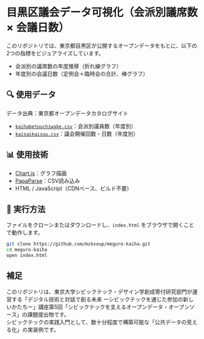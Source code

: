# 目黒区議会データ可視化（会派別議席数 × 会議日数）

このリポジトリでは、東京都目黒区が公開するオープンデータをもとに、以下の2つの指標をビジュアライズしています。

- 会派別の議席数の年度推移（折れ線グラフ）
- 年度別の会議日数（定例会＋臨時会の合計、棒グラフ）

## 🔍 使用データ

データ出典：東京都オープンデータカタログサイト
- [`kaihabetuuchiwake.csv`](https://spec.api.metro.tokyo.lg.jp/spec/t131105d0000000213-34fa3c9405e6432c3afc06c6de7e253c-0)：会派別議員数（年度別）
- [`kaisaikaisuu.csv`](https://spec.api.metro.tokyo.lg.jp/spec/t131105d0000000231-021931c59689943f303f5f1cfd1d4b5b-0)：議会開催回数・日数（年度別）


## 📊 使用技術

- [Chart.js](https://www.chartjs.org/)：グラフ描画
- [PapaParse](https://www.papaparse.com/)：CSV読み込み
- HTML / JavaScript（CDNベース、ビルド不要）

## 🚀 実行方法

ファイルをクローンまたはダウンロードし、`index.html` をブラウザで開くことで動作します。

```bash
git clone https://github.com/mzksoup/meguro-kaiha.git
cd meguro-kaiha
open index.html
```

## 補足
このリポジトリは、東京大学シビックテック・デザイン学創成寄付研究部門が運営する「デジタル技術と対話で創る未来 ーシビックテックを通じた参加の新しいかたちー」講座第5回「シビックテックを支えるオープンデータ・オープンソース」の課題提出物です。  
シビックテックの実践入門として、数十分程度で構築可能な「公共データの見える化」の実装例です。
